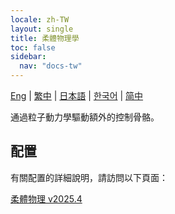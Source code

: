```yaml
---
locale: zh-TW
layout: single
title: 柔體物理學
toc: false
sidebar:
  nav: "docs-tw"
---
```

[Eng](/dancexr/features/physics_softbody) | [繁中](/tw/dancexr/features/physics_softbody) | [日本語](/jp/dancexr/features/physics_softbody) | [한국어](/kr/dancexr/features/physics_softbody) | [简中](/zh/dancexr/features/physics_softbody)

通過粒子動力學驅動額外的控制骨骼。

## 配置

有關配置的詳細說明，請訪問以下頁面：

[柔體物理 v2025.4](/dancexr/menu/2025.4/actor/physics_softbody)